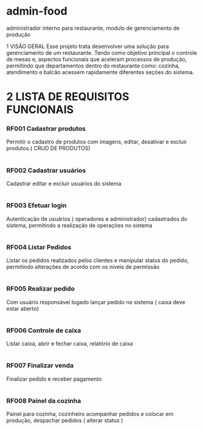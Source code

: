 # admin-food
administrador interno para restaurante, modulo de gerenciamento de produção

1 VISÃO GERAL
Esse projeto  trata desenvolver uma solução para gerenciamento de um restaurante. Tendo como objetivo principal o controle de mesas e, aspectos funcionais que aceleram processos de produção, permitindo que departamentos dentro do restaurante como: cozinha, atendimento e balcão acessem rapidamente diferentes seções do sistema.
#
#
# 2 LISTA DE REQUISITOS FUNCIONAIS

### RF001 Cadastrar produtos 
Permitir o cadastro de produtos com imagens, editar, desativar e excluir produtos.( CRUD DE PRODUTOS)
#
### RF002 Cadastrar usuários
Cadastrar editar e excluir usuários do sistema
#
### RF003 Efetuar login
Autenticação de usuários ( operadores e administrador) cadastrados do sistema, permitindo a realização de operações no sistema
#
### RF004 Listar Pedidos
Listar os pedidos realizados pelos clientes e manipular status do pedido, permitindo alterações de acordo com os níveis de permissão
#
### RF005 Realizar pedido 
Com usuário responsável logado lançar pedido no sistema
( caixa deve estar aberto)
#
### RF006 Controle de caixa
Listar caixa, abrir e fechar caixa, relatório de caixa
#
### RF007 Finalizar venda
Finalizar pedido e receber pagamento
#
### RF008 Painel da cozinha
Painel para cozinha, cozinheiro acompanhar pedidos e colocar em produção, despachar pedidos ( alterar status )
